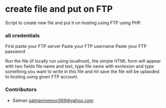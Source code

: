 # create file and put on FTP
Script to create new file and put it on hosting using FTP using PHP.

### all credentials
First paste your FTP server
Paste your FTP username
Paste your FTP password 

Run the file (if locally run using localhost), the simple HTML form will appear with two fields file name and text, type file name with exntesion and type something you want to write in this file and hit save the file will be uplaoded to hosting using given FTP account.

### Contributors
  - Salman <salmanmemon569@yahoo.com>
